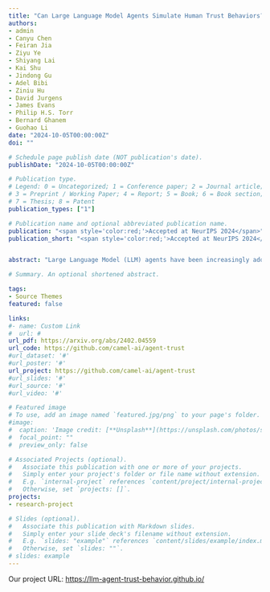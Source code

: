 ```yaml
---
title: "Can Large Language Model Agents Simulate Human Trust Behaviors?"
authors:
- admin
- Canyu Chen
- Feiran Jia
- Ziyu Ye
- Shiyang Lai
- Kai Shu
- Jindong Gu
- Adel Bibi
- Ziniu Hu
- David Jurgens
- James Evans
- Philip H.S. Torr
- Bernard Ghanem
- Guohao Li
date: "2024-10-05T00:00:00Z"
doi: ""

# Schedule page publish date (NOT publication's date).
publishDate: "2024-10-05T00:00:00Z"

# Publication type.
# Legend: 0 = Uncategorized; 1 = Conference paper; 2 = Journal article;
# 3 = Preprint / Working Paper; 4 = Report; 5 = Book; 6 = Book section;
# 7 = Thesis; 8 = Patent
publication_types: ["1"]

# Publication name and optional abbreviated publication name.
publication: "<span style='color:red;'>Accepted at NeurIPS 2024</span>"
publication_short: "<span style='color:red;'>Accepted at NeurIPS 2024</span>"


abstract: "Large Language Model (LLM) agents have been increasingly adopted as simulation tools to model humans in social science and role-playing applications. However, one fundamental question remains: can LLM agents reliably simulate human behavior? In this paper, we focus on a key aspect of human interaction: trust, and aim to investigate whether LLM agents can effectively simulate human trust behaviors. We first find that LLM agents generally exhibit trust behaviors, which we refer to as agent trust, under the framework of Trust Games, a widely recognized tool in behavioral economics. Additionally, we discover that GPT-4 agents demonstrate high behavioral alignment with humans in terms of trust behaviors, suggesting the feasibility of simulating human trust behaviors with LLM agents. Moreover, we investigate the biases in agent trust and the differences in trust directed towards other LLM agents versus humans. We also examine the intrinsic properties of agent trust under conditions such as advanced reasoning strategies and external manipulations. Our study provides new insights into the behaviors of LLM agents and highlights the fundamental analogy between LLMs and humans beyond value alignment. We further discuss the broad implications of our findings for various applications where trust plays a critical role."

# Summary. An optional shortened abstract.

tags:
- Source Themes
featured: false

links:
#- name: Custom Link
#  url: #
url_pdf: https://arxiv.org/abs/2402.04559
url_code: https://github.com/camel-ai/agent-trust
#url_dataset: '#'
#url_poster: '#'
url_project: https://github.com/camel-ai/agent-trust
#url_slides: '#'
#url_source: '#'
#url_video: '#'

# Featured image
# To use, add an image named `featured.jpg/png` to your page's folder. 
#image:
#  caption: 'Image credit: [**Unsplash**](https://unsplash.com/photos/s9CC2SKySJM)'
#  focal_point: ""
#  preview_only: false

# Associated Projects (optional).
#   Associate this publication with one or more of your projects.
#   Simply enter your project's folder or file name without extension.
#   E.g. `internal-project` references `content/project/internal-project/index.md`.
#   Otherwise, set `projects: []`.
projects:
- research-project

# Slides (optional).
#   Associate this publication with Markdown slides.
#   Simply enter your slide deck's filename without extension.
#   E.g. `slides: "example"` references `content/slides/example/index.md`.
#   Otherwise, set `slides: ""`.
# slides: example
---
```


<!-- {{% callout note %}}
Create your slides in Markdown - click the *Slides* button to check out the example.
{{% /callout %}} -->

<!-- At present, the paper has not yet been published, and relevant materials will not be displayed. -->
Our project URL: https://llm-agent-trust-behavior.github.io/